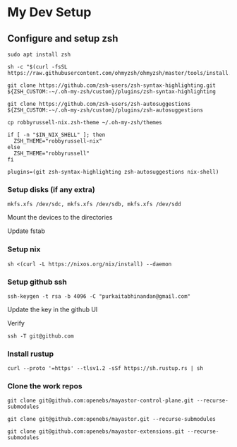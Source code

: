 # My Dev Setup

## Configure and setup zsh

```
sudo apt install zsh
```
```
sh -c "$(curl -fsSL https://raw.githubusercontent.com/ohmyzsh/ohmyzsh/master/tools/install.sh)"
```
```
git clone https://github.com/zsh-users/zsh-syntax-highlighting.git ${ZSH_CUSTOM:-~/.oh-my-zsh/custom}/plugins/zsh-syntax-highlighting
```
```
git clone https://github.com/zsh-users/zsh-autosuggestions ${ZSH_CUSTOM:-~/.oh-my-zsh/custom}/plugins/zsh-autosuggestions
```
```
cp robbyrussell-nix.zsh-theme ~/.oh-my-zsh/themes
```
```
if [ -n "$IN_NIX_SHELL" ]; then
  ZSH_THEME="robbyrussell-nix"
else
  ZSH_THEME="robbyrussell"
fi
```
```
plugins=(git zsh-syntax-highlighting zsh-autosuggestions nix-shell)
```

### Setup disks (if any extra)

```
mkfs.xfs /dev/sdc, mkfs.xfs /dev/sdb, mkfs.xfs /dev/sdd
```
Mount the devices to the directories

Update fstab

### Setup nix

```
sh <(curl -L https://nixos.org/nix/install) --daemon
```

### Setup github ssh

```
ssh-keygen -t rsa -b 4096 -C "purkaitabhinandan@gmail.com"
```

Update the key in the github UI

Verify 
```
ssh -T git@github.com
```

### Install rustup

```
curl --proto '=https' --tlsv1.2 -sSf https://sh.rustup.rs | sh
```

### Clone the work repos

```
git clone git@github.com:openebs/mayastor-control-plane.git --recurse-submodules
```
```
git clone git@github.com:openebs/mayastor.git --recurse-submodules
```
```
git clone git@github.com:openebs/mayastor-extensions.git --recurse-submodules
```
